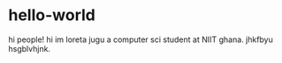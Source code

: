 # hello-world
hi people!
hi im loreta jugu a computer sci student at NIIT ghana. jhkfbyu hsgblvhjnk.
